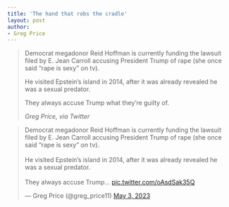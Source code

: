 ```yaml
---
title: 'The hand that robs the cradle'
layout: post
author:
- Greg Price
---
```


> Democrat megadonor Reid Hoffman is currently funding the lawsuit filed by E. Jean Carroll accusing President Trump of rape (she once said “rape is sexy” on tv).
>
> He visited Epstein’s island in 2014, after it was already revealed he was a sexual predator.
>
> They always accuse Trump what they’re guilty of.
>
> <cite>Greg Price, via Twitter</cite>

<blockquote class="twitter-tweet"><p lang="en" dir="ltr">Democrat megadonor Reid Hoffman is currently funding the lawsuit filed by E. Jean Carroll accusing President Trump of rape (she once said “rape is sexy” on tv).<br><br>He visited Epstein’s island in 2014, after it was already revealed he was a sexual predator.<br><br>They always accuse Trump… <a href="https://t.co/oAsdSak35Q">pic.twitter.com/oAsdSak35Q</a></p>&mdash; Greg Price (@greg_price11) <a href="https://twitter.com/greg_price11/status/1653787397245530113?ref_src=twsrc%5Etfw">May 3, 2023</a></blockquote> <script async src="https://platform.twitter.com/widgets.js" charset="utf-8"></script>
